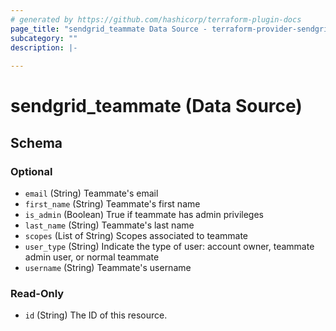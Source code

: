 ```yaml
---
# generated by https://github.com/hashicorp/terraform-plugin-docs
page_title: "sendgrid_teammate Data Source - terraform-provider-sendgrid"
subcategory: ""
description: |-
  
---
```


# sendgrid_teammate (Data Source)





<!-- schema generated by tfplugindocs -->
## Schema

### Optional

- `email` (String) Teammate's email
- `first_name` (String) Teammate's first name
- `is_admin` (Boolean) True if teammate has admin privileges
- `last_name` (String) Teammate's last name
- `scopes` (List of String) Scopes associated to teammate
- `user_type` (String) Indicate the type of user: account owner, teammate admin user, or normal teammate
- `username` (String) Teammate's username

### Read-Only

- `id` (String) The ID of this resource.
